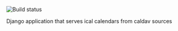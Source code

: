 ![Build status](https://travis-ci.org/nalch/caldav2ical.svg?branch=master)

Django application that serves ical calendars from caldav sources
